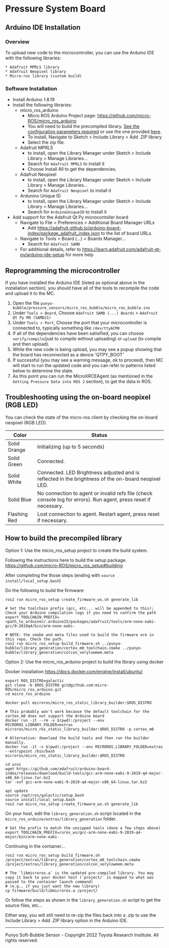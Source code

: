 # Pressure System Board

## Arduino IDE Installation
### Overview
To upload new code to the microcontroller, you can use the Arduino IDE with the following libraries:	

	* Adafruit MPRLS library
	* Adafruit Neopixel library
	* Micro-ros library (custom build)

### Software Installation

* Install Arduino 1.8.19
* Install the following libraries:
	* micro_ros_arduino
		* Micro ROS Arduino Project page: https://github.com/micro-ROS/micro_ros_arduino
		* You will need to build the precompiled library. [See the configuration parameters required](#How-to-build-the-precompiled-library) or use the one provided [here](https://github.shared-services.aws.tri.global/robotics/punyo-bubble/tree/main/pressure_sensors/libraries).
		* To install, Navigate to Sketch > Include Library > Add .ZIP library
		* Select the zip file.
	* Adafruit MPRLS
		* to install, open the Library Manager under Sketch > Include Library > Manage Libraries...
		* Search for `Adafruit MPRLS` to install it
		* Choose Install All to get the dependencies.
	* Adafruit Neopixel
		* to install, open the Library Manager under Sketch > Include Library > Manage Libraries...
		* Search for `Adafruit Neopixel` to install it
	* Ardunino Unique ID
		* to install, open the Library Manager under Sketch > Include Library > Manage Libraries...
		* Search for `ArduinoUniqueID` to install it
* Add support for the Adafruit Qt Py microcontoller board
	* Navigate to File > Preferences > Additional Board Manager URLs
		* Add https://adafruit.github.io/arduino-board-index/package_adafruit_index.json to the list of board URLs.
	* Navigate to Tools > Board (...) > Boards Manager...
		* Search for `Adafruit SAMD`
	* For additional details, refer to https://learn.adafruit.com/adafruit-qt-py/arduino-ide-setup for more help

## Reprogramming the microcontroller
If you have installed the Arduino IDE (listed as optional above in the installation section), you should have all of the tools to recompile the code and upload it to the MC.

1. Open the file `punyo-bubble/pressure_sensors/micro_ros_bubble/micro_ros_bubble.ino`
2. Under `Tools > Board`, Choose `Adafruit SAMD (...) Boards` > `Adafruit Qt Py M0 (SAMD21)`
3. Under `Tools > Port`, Choose the port that your microcontroller is connected to, typically something like `/dev/ttyACM0` 
4. If all of the dependencies have been satisified, you can choose `verify/compile`(just to compile without uploading) or `upload` (to compile and then upload).
5. While the new code is being upload, you may see a popup showing that the board has reconnected as a device 'QTPY_BOOT'
6. If successful (you may see a warning message, ok to proceed), then MC will start to run the updated code and you can refer to patterns listed below to determine the state.
7. As this point you can run the MicroXRCEAgent (as mentioned in the `Getting Pressure Data into ROS 2` section), to get the data in ROS.

## Troubleshooting using the on-board neopixel (RGB LED)
You can check the state of the micro-ros client by checking the on-board neopixel (RGB LED). 

| Color | Status|
|-----------| ----------------------------------|
| Solid Orange | Initializing (up to 5 seconds)|
|Solid Green|		Connected.|
|Solid White|Connected. LED Brightness adjusted and is reflected in the brightness of the on-board neopixel LED.|
|Solid Blue|No connection to agent or invalid refs file (check console log for errors). Run agent, press reset if necessary.|
|Flashing Red|Lost connection to agent. Restart agent, press reset if necessary.|

## How to build the precompiled library
Option 1:
Use the micro_ros_setup project to create the build system.

Following the instructions here to build the setup package. https://github.com/micro-ROS/micro_ros_setup#building

After completing the those steps (ending with `source install/local_setup.bash`)

Do the following to build the firmware:
```
ros2 run micro_ros_setup create_firmware_ws.sh generate_lib

# Set the toolchain prefix (gcc, etc... will be appended to this); Check your Arduino compilation logs if you need to confirm the path
export TOOLCHAIN_PREFIX=<path_to_arduino>/.arduino15/packages/adafruit/tools/arm-none-eabi-gcc/9-2019q4/bin/arm-none-eabi-

# NOTE: the cmake and meta files used to build the firmware are in this repo. Check the path.
ros2 run micro_ros_setup build_firmware.sh ../punyo-bubble/library_generation/cortex_m0_toolchain.cmake ../punyo-bubble/library_generation/colcon_verylowmem.meta
```

Option 2: 
Use the micro_ros_arduino project to build the library using docker 

Docker installation
https://docs.docker.com/engine/install/ubuntu/

```
export ROS_DISTRO=galactic
git clone -b $ROS_DISTRO git@github.com:micro-ROS/micro_ros_arduino.git
cd micro_ros_arduino

docker pull microros/micro_ros_static_library_builder:$ROS_DISTRO

# This probably won't work because the default toolchain for the cortex_m0 does not support the Arduino board 
docker run -it --rm -v $(pwd):/project --env MICROROS_LIBRARY_FOLDER=extras microros/micro_ros_static_library_builder:$ROS_DISTRO -p cortex_m0

# Alternative: download the build tools and then run the builder manually.
docker run -it -v $(pwd):/project --env MICROROS_LIBRARY_FOLDER=extras --entrypoint /bin/bash microros/micro_ros_static_library_builder:$ROS_DISTRO

cd uros
wget https://github.com/adafruit/arduino-board-index/releases/download/build-tools/gcc-arm-none-eabi-9-2019-q4-major-x86_64-linux.tar.bz2
tar -xvf gcc-arm-none-eabi-9-2019-q4-major-x86_64-linux.tar.bz2

apt update
source /opt/ros/galactic/setup.bash 
source install/local_setup.bash
ros2 run micro_ros_setup create_firmware_ws.sh generate_lib
```

On your host, edit the `library_generation.sh` script located in the `micro_ros_arduino/extras/library_generation` folder.

```
# Set the prefix to match the unzipped tools (done a few steps above) 
export TOOLCHAIN_PREFIX=/uros_ws/gcc-arm-none-eabi-9-2019-q4-major/bin/arm-none-eabi-
```

Continuing in the container...
```
ros2 run micro_ros_setup build_firmware.sh /project/extras/library_generation/cortex_m0_toolchain.cmake /project/extras/library_generation/colcon_verylowmem.meta

# The `libmicroros.a` is the updated pre-compiled library. You may copy it back to your docker host (`project/` is mapped to what was passed to the container launch command)
# (e.g., if you just want the new library)
cp firmware/build/libmicroros.a /project/
```

Or follow the steps as shown in the `library_generation.sh` script to get the source files, etc... 

Either way, you will still need to re-zip the files back into a .zip to use the 
Include Library > Add .ZIP library option in the Arduino IDE.

---
Punyo Soft-Bubble Sensor - Copyright 2022 Toyota Research Institute. All rights reserved.